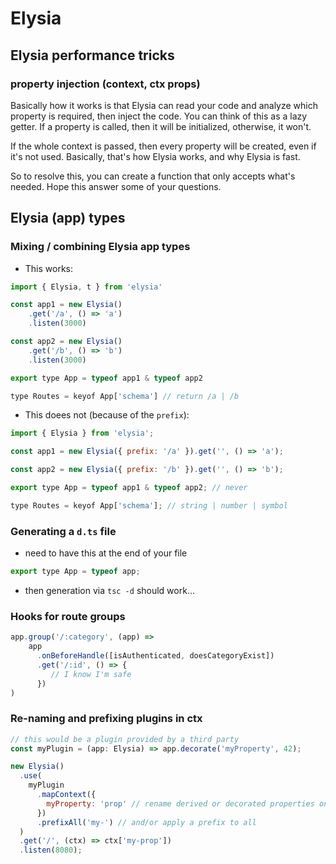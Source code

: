 # Elysia

## Elysia performance tricks

### property injection (context, ctx props)

Basically how it works is that Elysia can read your code and analyze which property is required, then inject the code. You can think of this as a lazy getter. If a property is called, then it will be initialized, otherwise, it won't.

If the whole context is passed, then every property will be created, even if it's not used. Basically, that's how Elysia works, and why Elysia is fast.

So to resolve this, you can create a function that only accepts what's needed. Hope this answer some of your questions.

## Elysia (app) types

### Mixing / combining Elysia app types

* This works:
```js
import { Elysia, t } from 'elysia'

const app1 = new Elysia()
    .get('/a', () => 'a')
    .listen(3000)

const app2 = new Elysia()
    .get('/b', () => 'b')
    .listen(3000)

export type App = typeof app1 & typeof app2

type Routes = keyof App['schema'] // return /a | /b
```
* This doees not (because of the `prefix`):
```js
import { Elysia } from 'elysia';

const app1 = new Elysia({ prefix: '/a' }).get('', () => 'a');

const app2 = new Elysia({ prefix: '/b' }).get('', () => 'b');

export type App = typeof app1 & typeof app2; // never

type Routes = keyof App['schema']; // string | number | symbol
```

### Generating a `d.ts` file

* need to have this at the end of your file
```js
export type App = typeof app;
```
* then generation via `tsc -d` should work...

### Hooks for route groups

```js
app.group('/:category', (app) => 
    app
      .onBeforeHandle([isAuthenticated, doesCategoryExist])
      .get('/:id', () => {
         // I know I'm safe
      })
)
```

### Re-naming and prefixing plugins in ctx

```js
// this would be a plugin provided by a third party
const myPlugin = (app: Elysia) => app.decorate('myProperty', 42);

new Elysia()
  .use(
    myPlugin
      .mapContext({
        myProperty: 'prop' // rename derived or decorated properties one by one
      })
      .prefixAll('my-') // and/or apply a prefix to all
  )
  .get('/', (ctx) => ctx['my-prop'])
  .listen(8080);
```

